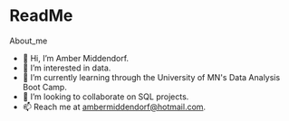 # ReadMe
About_me
- 👋 Hi, I’m Amber Middendorf.
- 👀 I’m interested in data.
- 🌱 I’m currently learning through the University of MN's Data Analysis Boot Camp.
- 💞️ I’m looking to collaborate on SQL projects.
- 📫 Reach me at ambermiddendorf@hotmail.com.
